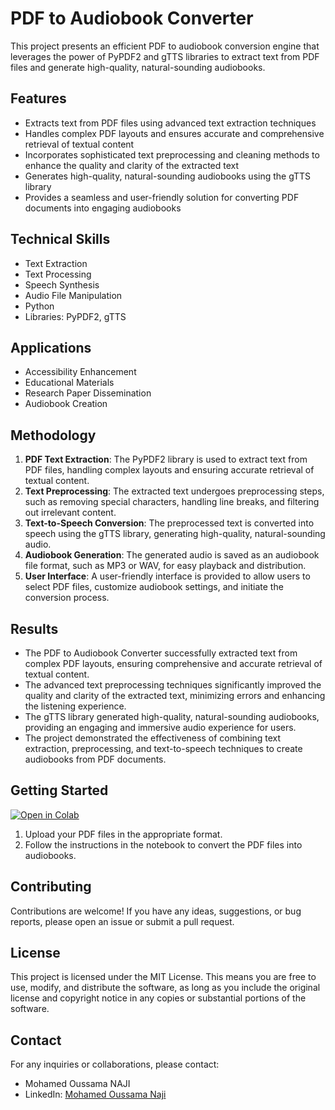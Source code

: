 # PDF to Audiobook Converter

This project presents an efficient PDF to audiobook conversion engine that leverages the power of PyPDF2 and gTTS libraries to extract text from PDF files and generate high-quality, natural-sounding audiobooks.

## Features
- Extracts text from PDF files using advanced text extraction techniques
- Handles complex PDF layouts and ensures accurate and comprehensive retrieval of textual content
- Incorporates sophisticated text preprocessing and cleaning methods to enhance the quality and clarity of the extracted text
- Generates high-quality, natural-sounding audiobooks using the gTTS library
- Provides a seamless and user-friendly solution for converting PDF documents into engaging audiobooks

## Technical Skills
- Text Extraction
- Text Processing
- Speech Synthesis
- Audio File Manipulation
- Python
- Libraries: PyPDF2, gTTS

## Applications
- Accessibility Enhancement
- Educational Materials
- Research Paper Dissemination
- Audiobook Creation

## Methodology
1. **PDF Text Extraction**: The PyPDF2 library is used to extract text from PDF files, handling complex layouts and ensuring accurate retrieval of textual content.
2. **Text Preprocessing**: The extracted text undergoes preprocessing steps, such as removing special characters, handling line breaks, and filtering out irrelevant content.
3. **Text-to-Speech Conversion**: The preprocessed text is converted into speech using the gTTS library, generating high-quality, natural-sounding audio.
4. **Audiobook Generation**: The generated audio is saved as an audiobook file format, such as MP3 or WAV, for easy playback and distribution.
5. **User Interface**: A user-friendly interface is provided to allow users to select PDF files, customize audiobook settings, and initiate the conversion process.

## Results
- The PDF to Audiobook Converter successfully extracted text from complex PDF layouts, ensuring comprehensive and accurate retrieval of textual content.
- The advanced text preprocessing techniques significantly improved the quality and clarity of the extracted text, minimizing errors and enhancing the listening experience.
- The gTTS library generated high-quality, natural-sounding audiobooks, providing an engaging and immersive audio experience for users.
- The project demonstrated the effectiveness of combining text extraction, preprocessing, and text-to-speech techniques to create audiobooks from PDF documents.

## Getting Started
[![Open in Colab](https://colab.research.google.com/assets/colab-badge.svg)](https://colab.research.google.com/drive/17VV4MKCNiS050Z74f3xVZeXMPZQYkcba?usp=sharing)

1. Upload your PDF files in the appropriate format.
2. Follow the instructions in the notebook to convert the PDF files into audiobooks.

## Contributing
Contributions are welcome! If you have any ideas, suggestions, or bug reports, please open an issue or submit a pull request.

## License
This project is licensed under the MIT License. This means you are free to use, modify, and distribute the software, as long as you include the original license and copyright notice in any copies or substantial portions of the software.

## Contact
For any inquiries or collaborations, please contact:
- Mohamed Oussama NAJI
- LinkedIn: [Mohamed Oussama Naji](https://www.linkedin.com/in/oussamanaji/)
